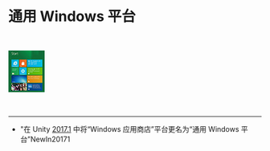 通用 Windows 平台
==================

<br/> 

![](../uploads/Main/Metro.jpg) 


<br/> 

----


* <span class="page-history">"在 Unity [2017.1](../Manual/30_search.html?q=newin20171) 中将“Windows 应用商店”平台更名为“通用 Windows 平台”<span class="search-words">NewIn20171</span></span>
